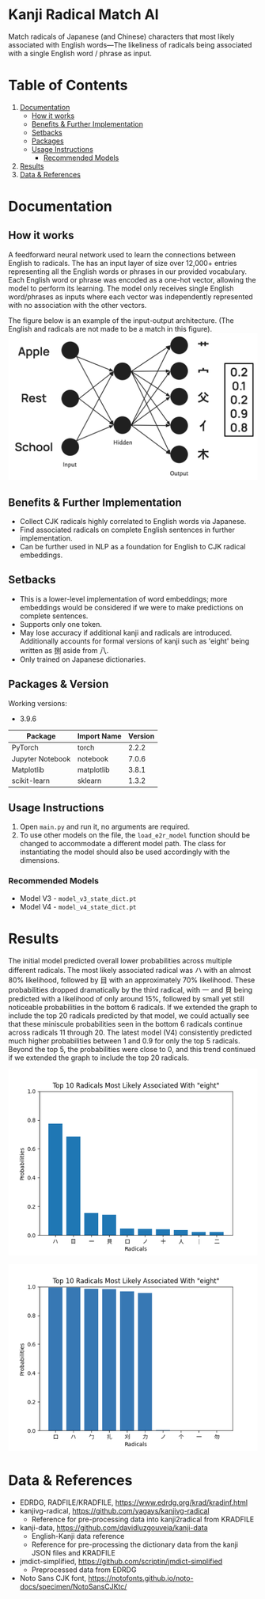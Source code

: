 # Kanji Radical Match AI
Match radicals of Japanese (and Chinese) characters that most likely associated with English words—The likeliness of radicals being associated with a single English word / phrase as input.

# Table of Contents
1. [Documentation](#documentation)
   - [How it works](#how-it-works)
   - [Benefits & Further Implementation](#benefits--further-implementation)
   - [Setbacks](#setbacks)
   - [Packages](#packages--version)
   - [Usage Instructions](#usage-instructions)
     - [Recommended Models](#recommended-models)
2. [Results](#results)
3. [Data & References](#data--references)

# Documentation

## How it works
A feedforward neural network used to learn the connections between English to radicals. 
The has an input layer of size over 12,000+ entries representing all the English words or phrases in our provided vocabulary. 
Each English word or phrase was encoded as a one-hot vector, allowing the model to perform its learning.
The model only receives single English word/phrases as inputs where each vector was independently represented with no association with the other vectors.

The figure below is an example of the input-output architecture. (The English and radicals are not made to be a match in this figure).
![IO](./visual/io_example.png)

## Benefits & Further Implementation
- Collect CJK radicals highly correlated to English words via Japanese.
- Find associated radicals on complete English sentences in further implementation.
- Can be further used in NLP as a foundation for English to CJK radical embeddings.

## Setbacks
- This is a lower-level implementation of word embeddings; more embeddings would be considered if we were to make predictions on complete sentences.
- Supports only one token.
- May lose accuracy if additional kanji and radicals are introduced. Additionally accounts for formal versions of kanji such as 'eight' being written as 捌 aside from 八.
- Only trained on Japanese dictionaries.

## Packages & Version

Working versions:
- 3.9.6

| **Package**      | **Import Name** | **Version** |
|------------------|-----------------|-------------|
| PyTorch          | torch           | 2.2.2       |
| Jupyter Notebook | notebook        | 7.0.6       |
| Matplotlib       | matplotlib      | 3.8.1       |
| scikit-learn     | sklearn         | 1.3.2       |

## Usage Instructions
1. Open `main.py` and run it, no arguments are required.
2. To use other models on the file, 
the `load_e2r_model` function should be changed to accommodate a different model path.
The class for instantiating the model should also be used accordingly with the dimensions.

### Recommended Models
- Model V3 - `model_v3_state_dict.pt`
- Model V4 - `model_v4_state_dict.pt`

# Results
The initial model predicted overall lower probabilities across multiple different radicals. 
The most likely associated radical was ハ with an almost 80% likelihood, followed by 目 with an approximately 70% likelihood. 
These probabilities dropped dramatically by the third radical, with 一 and 貝 being predicted with a likelihood of only around 15%, followed by small yet still noticeable probabilities in the bottom 6 radicals. 
If we extended the graph to include the top 20 radicals predicted by that model, we could actually see that these miniscule probabilities seen in the bottom 6 radicals continue across radicals 11 through 20. 
The latest model (V4) consistently predicted much higher probabilities between 1 and 0.9 for only the top 5 radicals. 
Beyond the top 5, the probabilities were close to 0, and this trend continued if we extended the graph to include the top 20 radicals.

![V1 Graph for 'eight'](./visual/v1_word_eight.png)

![V4 Graph for 'eight'](./visual/v4_word_eight.png)


# Data & References
- EDRDG, RADFILE/KRADFILE, https://www.edrdg.org/krad/kradinf.html
- kanjivg-radical, https://github.com/yagays/kanjivg-radical
  - Reference for pre-processing data into kanji2radical from KRADFILE
- kanji-data, https://github.com/davidluzgouveia/kanji-data
  - English-Kanji data reference
  - Reference for pre-processing the dictionary data from the kanji JSON files and KRADFILE
- jmdict-simplified, https://github.com/scriptin/jmdict-simplified
  - Preprocessed data from EDRDG
- Noto Sans CJK font, https://notofonts.github.io/noto-docs/specimen/NotoSansCJKtc/

